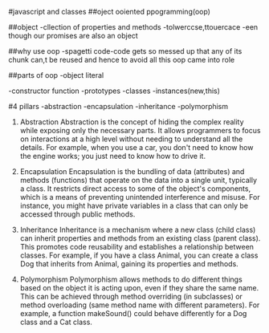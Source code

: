 #javascript and classes
##oject ooiented ppogramming(oop)

##object
-cllection of properties and methods
-tolwerccse,ttouercace 
-een though our promises are also an object

##why use oop
-spagetti code-code gets so messed up that any of its chunk can,t be reused and hence to avoid all this oop came into role

##parts of oop
-object literal

-constructor function
-prototypes
-classes
-instances(new,this)

#4 pillars
-abstraction
-encapsulation
-inheritance
-polymorphism

1. Abstraction
Abstraction is the concept of hiding the complex reality while exposing only the necessary parts. It allows programmers to focus on interactions at a high level without needing to understand all the details. For example, when you use a car, you don't need to know how the engine works; you just need to know how to drive it.

2. Encapsulation
Encapsulation is the bundling of data (attributes) and methods (functions) that operate on the data into a single unit, typically a class. It restricts direct access to some of the object's components, which is a means of preventing unintended interference and misuse. For instance, you might have private variables in a class that can only be accessed through public methods.

3. Inheritance
Inheritance is a mechanism where a new class (child class) can inherit properties and methods from an existing class (parent class). This promotes code reusability and establishes a relationship between classes. For example, if you have a class Animal, you can create a class Dog that inherits from Animal, gaining its properties and methods.

4. Polymorphism
Polymorphism allows methods to do different things based on the object it is acting upon, even if they share the same name. This can be achieved through method overriding (in subclasses) or method overloading (same method name with different parameters). For example, a function makeSound() could behave differently for a Dog class and a Cat class.

